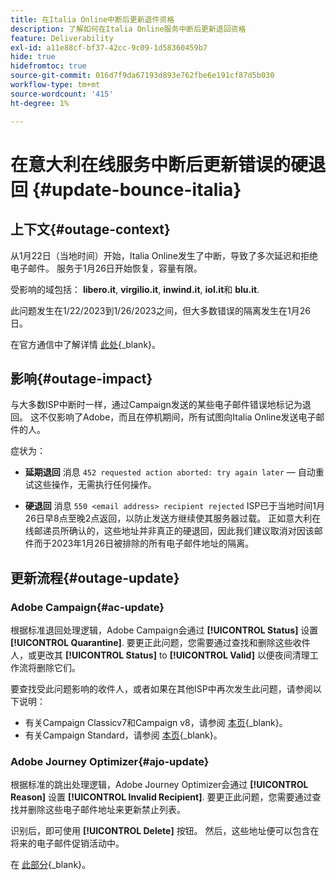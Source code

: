 ```yaml
---
title: 在Italia Online中断后更新退件资格
description: 了解如何在Italia Online服务中断后更新退回资格
feature: Deliverability
exl-id: a11e88cf-bf37-42cc-9c09-1d58360459b7
hide: true
hidefromtoc: true
source-git-commit: 016d7f9da67193d893e762fbe6e191cf87d5b030
workflow-type: tm+mt
source-wordcount: '415'
ht-degree: 1%

---
```


# 在意大利在线服务中断后更新错误的硬退回 {#update-bounce-italia}

## 上下文{#outage-context}

从1月22日（当地时间）开始，Italia Online发生了中断，导致了多次延迟和拒绝电子邮件。 服务于1月26日开始恢复，容量有限。

受影响的域包括： **libero.it**, **virgilio.it**, **inwind.it**, **iol.it**&#x200B;和 **blu.it**.

此问题发生在1/22/2023到1/26/2023之间，但大多数错误的隔离发生在1月26日。

在官方通信中了解详情 [此处](https://tecnologia.libero.it/avviato-il-ritorno-online-di-libero-mail-e-virgilio-mail-66832){_blank}。


## 影响{#outage-impact}

与大多数ISP中断时一样，通过Campaign发送的某些电子邮件错误地标记为退回。 这不仅影响了Adobe，而且在停机期间，所有试图向Italia Online发送电子邮件的人。

症状为：

* **延期退回** 消息 `452 requested action aborted: try again later`  — 自动重试这些操作，无需执行任何操作。

* **硬退回** 消息 `550 <email address> recipient rejected` ISP已于当地时间1月26日早8点至晚2点返回，以防止发送方继续使其服务器过载。 正如意大利在线邮递员所确认的，这些地址并非真正的硬退回，因此我们建议取消对因该邮件而于2023年1月26日被排除的所有电子邮件地址的隔离。

## 更新流程{#outage-update}

### Adobe Campaign{#ac-update}

根据标准退回处理逻辑，Adobe Campaign会通过 **[!UICONTROL Status]** 设置 **[!UICONTROL Quarantine]**. 要更正此问题，您需要通过查找和删除这些收件人，或更改其 **[!UICONTROL Status]** to **[!UICONTROL Valid]** 以便夜间清理工作流将删除它们。

要查找受此问题影响的收件人，或者如果在其他ISP中再次发生此问题，请参阅以下说明：

* 有关Campaign Classicv7和Campaign v8，请参阅 [本页](https://experienceleague.adobe.com/docs/campaign-classic/using/sending-messages/monitoring-deliveries/understanding-quarantine-management.html?lang=en#unquarantine-bulk){_blank}。
* 有关Campaign Standard，请参阅 [本页](https://experienceleague.adobe.com/docs/campaign-standard/using/testing-and-sending/monitoring-messages/understanding-quarantine-management.html?lang=en#unquarantine-bulk){_blank}。

### Adobe Journey Optimizer{#ajo-update}

根据标准的跳出处理逻辑，Adobe Journey Optimizer会通过 **[!UICONTROL Reason]** 设置 **[!UICONTROL Invalid Recipient]**. 要更正此问题，您需要通过查找并删除这些电子邮件地址来更新禁止列表。

识别后，即可使用 **[!UICONTROL Delete]** 按钮。 然后，这些地址便可以包含在将来的电子邮件促销活动中。

在 [此部分](https://experienceleague.adobe.com/docs/journey-optimizer/using/configuration/monitor-reputation/manage-suppression-list.html#remove-from-suppression-list){_blank}。


